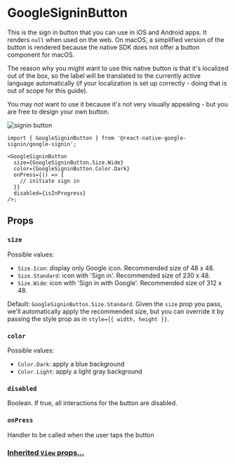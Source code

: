 # GoogleSigninButton

This is the sign in button that you can use in iOS and Android apps. It renders `null` when used on the web.
On macOS, a simplified version of the button is rendered because the native SDK does not offer a button component for macOS.

The reason why you might want to use this native button is that it's localized out of the box, so the label will be translated to the currently active language automatically (if your localization is set up correctly - doing that is out of scope for this guide).

You may _not_ want to use it because it's not very visually appealing - but you are free to design your own button.

![signin button](/img/signin-button.png)

```tsx
import { GoogleSigninButton } from '@react-native-google-signin/google-signin';

<GoogleSigninButton
  size={GoogleSigninButton.Size.Wide}
  color={GoogleSigninButton.Color.Dark}
  onPress={() => {
    // initiate sign in
  }}
  disabled={isInProgress}
/>;
```

## Props

### `size`

Possible values:

- `Size.Icon`: display only Google icon. Recommended size of 48 x 48.
- `Size.Standard`: icon with 'Sign in'. Recommended size of 230 x 48.
- `Size.Wide`: icon with 'Sign in with Google'. Recommended size of 312 x 48.

Default: `GoogleSigninButton.Size.Standard`. Given the `size` prop you pass, we'll automatically apply the recommended size, but you can override it by passing the style prop as in `style={{ width, height }}`.

### `color`

Possible values:

- `Color.Dark`: apply a blue background
- `Color.Light`: apply a light gray background

### `disabled`

Boolean. If true, all interactions for the button are disabled.

### `onPress`

Handler to be called when the user taps the button

### [Inherited `View` props...](https://facebook.github.io/react-native/docs/view#props)
